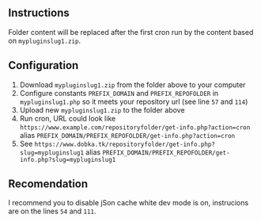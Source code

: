 ## Instructions
Folder content  will be replaced after the first cron run by the content based on `mypluginslug1.zip`.

## Configuration
1. Download `mypluginslug1.zip` from the folder above to your computer
2. Configure constants `PREFIX_DOMAIN` and `PREFIX_REPOFOLDER` in `mypluginslug1.php` so it meets your repository url (see line `57` and `114`)
3. Upload new `mypluginslug1.zip` to the folder above
4. Run cron, URL could look like `https://www.example.com/repositoryfolder/get-info.php?action=cron` alias `PREFIX_DOMAIN/PREFIX_REPOFOLDER/get-info.php?action=cron`
5. See `https://www.dobka.tk/repositoryfolder/get-info.php?slug=mypluginslug1` alias `PREFIX_DOMAIN/PREFIX_REPOFOLDER/get-info.php?slug=mypluginslug1`

## Recomendation
I recommend you to disable jSon cache white dev mode is on, instrucions are on the lines `54` and `111`.